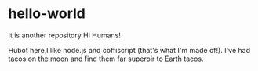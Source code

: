 # hello-world
It is another repository
Hi Humans!

Hubot here,I like node.js and coffiscript (that's what I'm made of!).
I've had tacos on the moon and find them far superoir to Earth tacos.
